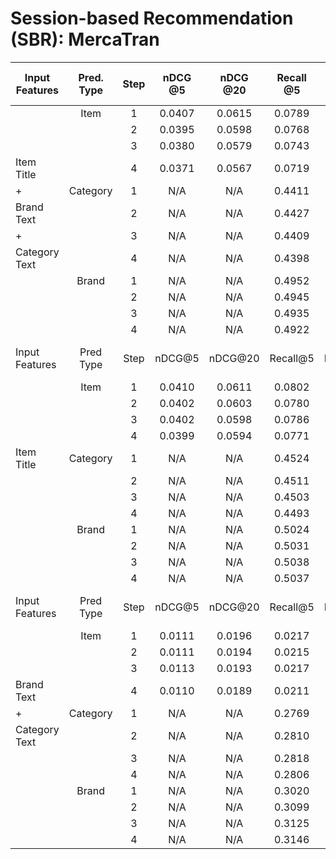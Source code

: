 # Session-based Recommendation (SBR): MercaTran

| Input Features | Pred. Type | Step  | nDCG @5 | nDCG @20 | Recall @5 | Recall @20 | Tr./Val Time (Hrs) | VRAM (GB) |
| -------------- | :--------: | :---: | :-----: | :------: | :-------: | :--------: | :----------------: | :-------: |
|                |    Item    |   1   | 0.0407  |  0.0615  |  0.0789   |   0.1750   |        23.2        |    8.4    |
|                |            |   2   | 0.0395  |  0.0598  |  0.0768   |   0.1702   |                    |           |
|                |            |   3   | 0.0380  |  0.0579  |  0.0743   |   0.1664   |                    |           |
| Item Title     |            |   4   | 0.0371  |  0.0567  |  0.0719   |   0.1627   |                    |           |
| +              |  Category  |   1   |   N/A   |   N/A    |  0.4411   |   0.5746   |                    |           |
| Brand Text     |            |   2   |   N/A   |   N/A    |  0.4427   |   0.5742   |                    |           |
| +              |            |   3   |   N/A   |   N/A    |  0.4409   |   0.5740   |                    |           |
| Category Text  |            |   4   |   N/A   |   N/A    |  0.4398   |   0.5730   |                    |           |
|                |   Brand    |   1   |   N/A   |   N/A    |  0.4952   |   0.6085   |                    |           |
|                |            |   2   |   N/A   |   N/A    |  0.4945   |   0.6072   |                    |           |
|                |            |   3   |   N/A   |   N/A    |  0.4935   |   0.6061   |                    |           |
|                |            |   4   |   N/A   |   N/A    |  0.4922   |   0.6052   |                    |           |
| Input Features | Pred Type  | Step  | nDCG@5  | nDCG@20  | Recall@5  | Recall@20  | Tr./Val Time (Hrs) | VRAM (GB) |
|                |    Item    |   1   | 0.0410  |  0.0611  |  0.0802   |   0.1735   |        23.2        |    8.4    |
|                |            |   2   | 0.0402  |  0.0603  |  0.0780   |   0.1710   |                    |           |
|                |            |   3   | 0.0402  |  0.0598  |  0.0786   |   0.1697   |                    |           |
|                |            |   4   | 0.0399  |  0.0594  |  0.0771   |   0.1679   |                    |           |
| Item Title     |  Category  |   1   |   N/A   |   N/A    |  0.4524   |   0.5988   |                    |           |
|                |            |   2   |   N/A   |   N/A    |  0.4511   |   0.5981   |                    |           |
|                |            |   3   |   N/A   |   N/A    |  0.4503   |   0.5974   |                    |           |
|                |            |   4   |   N/A   |   N/A    |  0.4493   |   0.5975   |                    |           |
|                |   Brand    |   1   |   N/A   |   N/A    |  0.5024   |   0.6256   |                    |           |
|                |            |   2   |   N/A   |   N/A    |  0.5031   |   0.6268   |                    |           |
|                |            |   3   |   N/A   |   N/A    |  0.5038   |   0.6271   |                    |           |
|                |            |   4   |   N/A   |   N/A    |  0.5037   |   0.6264   |                    |           |
| Input Features | Pred Type  | Step  | nDCG@5  | nDCG@20  | Recall@5  | Recall@20  | Tr./Val Time (Hrs) | VRAM (GB) |
|                |    Item    |   1   | 0.0111  |  0.0196  |  0.0217   |   0.0609   |        23.2        |    8.4    |
|                |            |   2   | 0.0111  |  0.0194  |  0.0215   |   0.0593   |                    |           |
|                |            |   3   | 0.0113  |  0.0193  |  0.0217   |   0.0583   |                    |           |
| Brand Text     |            |   4   | 0.0110  |  0.0189  |  0.0211   |   0.0575   |                    |           |
| +              |  Category  |   1   |   N/A   |   N/A    |  0.2769   |   0.3604   |                    |           |
| Category Text  |            |   2   |   N/A   |   N/A    |  0.2810   |   0.3626   |                    |           |
|                |            |   3   |   N/A   |   N/A    |  0.2818   |   0.3636   |                    |           |
|                |            |   4   |   N/A   |   N/A    |  0.2806   |   0.3638   |                    |           |
|                |   Brand    |   1   |   N/A   |   N/A    |  0.3020   |   0.3485   |                    |           |
|                |            |   2   |   N/A   |   N/A    |  0.3099   |   0.3587   |                    |           |
|                |            |   3   |   N/A   |   N/A    |  0.3125   |   0.3643   |                    |           |
|                |            |   4   |   N/A   |   N/A    |  0.3146   |   0.3680   |                    |           |